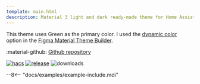 ```yaml
---
template: main.html
description: Material 3 light and dark ready-made theme for Home Assistant. Example D10 is based on Green as the primary color. Check the screenshots and theme config!
---
```


This theme uses Green as the primary color. I used the [dynamic color][picking-the-hue] option in the [Figma Material Theme Builder][create-material3-theme].

:material-github: [Github repository][m3-theme-github-url]

[![hacs][hacs-badge]][hacs-url]
[![release][release-badge]][release-url]
![downloads][downloads-badge]

--8<-- "docs/examples/example-include.mdi"

<!-- Image references -->

[AmoebeLabs Material 3 Theme Palettes]: ../assets/screenshots/m3-theme-d10-palettes.png
[AmoebeLabs Material 3 Theme Surfaces]: ../assets/screenshots/m3-theme-d10-surfaces.png
[AmoebeLabs Material 3 Theme Light]: ../assets/screenshots/m3-theme-d10-light.png
[AmoebeLabs Material 3 Theme Dark]: ../assets/screenshots/m3-theme-d10-dark.png

[AmoebeLabs Material 3 Theme Example Light]: ../assets/screenshots/m3-example-d10-light.png
[AmoebeLabs Material 3 Theme Example Dark]: ../assets/screenshots/m3-example-d10-dark.png

<!-- External references -->

[sak-example-12-url]: https://swiss-army-knife.docs.amoebelabs.com/examples/example-12/
[m3-theme-github-url]: https://github.com/AmoebeLabs/HA-Theme_M3-10-Green
[home-assistant]: https://www.home-assistant.io/
[home-assitant-theme-docs]: https://www.home-assistant.io/integrations/frontend/#defining-themes
[hacs]: https://hacs.xyz
[release-url]: https://github.com/AmoebeLabs/HA-Theme_M3-10-Green/releases
[sak-docs-url]: https://swiss-army-knife.docs.amoebelabs.com/

<!-- Badge references -->

[hacs-url]: https://github.com/hacs/default
[hacs-badge]: https://img.shields.io/badge/HACS-Default-41BDF5.svg?style=for-the-badge&logo=homeassistantcommunitystore
[release-badge]: https://img.shields.io/github/v/release/AmoebeLabs/HA-Theme_M3-10-Green?style=for-the-badge&logo=github
[downloads-badge]: https://img.shields.io/github/downloads/AmoebeLabs/HA-Theme_M3-10-Green/total?style=for-the-badge&logo=github

<!-- Internal references -->

[create-material3-theme]: ../design/create-material3-theme.md
[picking-the-hue]: ../basics/m3-analysis-hue-picker.md

